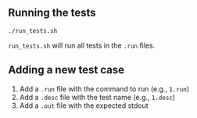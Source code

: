 ## Running the tests

```
./run_tests.sh
```

`run_tests.sh` will run all tests in the `.run` files.

## Adding a new test case

1. Add a `.run` file with the command to run (e.g., `1.run`)
2. Add a `.desc` file with the test name (e.g., `1.desc`)
3. Add a `.out` file with the expected stdout
